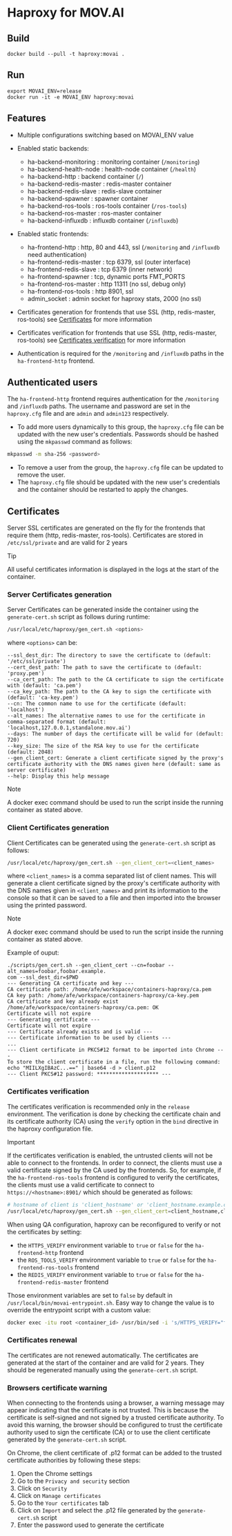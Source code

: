 # Haproxy for MOV.AI

## Build

    docker build --pull -t haproxy:movai .

## Run

    export MOVAI_ENV=release
    docker run -it -e MOVAI_ENV haproxy:movai

## Features
- Multiple configurations switching based on MOVAI_ENV value

- Enabled static backends:
    - ha-backend-monitoring : monitoring container (`/monitoring`)
    - ha-backend-health-node : health-node container (`/health`)
    - ha-backend-http : backend container (`/`)
    - ha-backend-redis-master : redis-master container
    - ha-backend-redis-slave : redis-slave container
    - ha-backend-spawner : spawner container
    - ha-backend-ros-tools : ros-tools container (`/ros-tools`)
    - ha-backend-ros-master : ros-master container
    - ha-backend-influxdb : influxdb container (`/influxdb`)


- Enabled static frontends:
  - ha-frontend-http : http, 80 and 443, ssl (`/monitoring` and `/influxdb` need authentication)
  - ha-frontend-redis-master : tcp 6379, ssl (outer interface)
  - ha-frontend-redis-slave : tcp 6379 (inner network)
  - ha-frontend-spawner : tcp, dynamic ports FMT_PORTS
  - ha-frontend-ros-master : http 11311 (no ssl, debug only)
  - ha-frontend-ros-tools : http 8901, ssl
  - admin_socket : admin socket for haproxy stats, 2000 (no ssl)


- Certificates generation for frontends that use SSL (http, redis-master, ros-tools) see [Certificates](#certificates) for more information

- Certificates verification for frontends that use SSL (http, redis-master, ros-tools) see [Certificates verification](#certificates-verification) for more information

- Authentication is required for the `/monitoring` and `/influxdb` paths in the `ha-frontend-http` frontend.


## Authenticated users

The `ha-frontend-http` frontend requires authentication for the `/monitoring` and `/influxdb` paths.
The username and password are set in the `haproxy.cfg` file and are `admin` and `admin123` respectively.

- To add more users dynamically to this group, the `haproxy.cfg` file can be updated with the new user's credentials.
  Passwords should be hashed using the `mkpasswd` command as follows:

```bash
mkpasswd -m sha-256 <password>
```

- To remove a user from the group, the `haproxy.cfg` file can be updated to remove the user.
- The `haproxy.cfg` file should be updated with the new user's credentials and the container should be restarted to apply the changes.

## Certificates

Server SSL certificates are generated on the fly for the frontends that require them (http, redis-master, ros-tools).
Certificates are stored in `/etc/ssl/private` and are valid for 2 years

> [!TIP]
> All useful certificates information is displayed in the logs at the start of the container.

### Server Certificates generation
Server Certificates can be generated inside the container using the `generate-cert.sh` script as follows during runtime:

```bash
/usr/local/etc/haproxy/gen_cert.sh <options>
```
where `<options>` can be:
```
--ssl_dest_dir: The directory to save the certificate to (default: '/etc/ssl/private')
--cert_dest_path: The path to save the certificate to (default: 'proxy.pem')
--ca_cert_path: The path to the CA certificate to sign the certificate with (default: 'ca.pem')
--ca_key_path: The path to the CA key to sign the certificate with (default: 'ca-key.pem')
--cn: The common name to use for the certificate (default: 'localhost')
--alt_names: The alternative names to use for the certificate in comma-separated format (default: 'localhost,127.0.0.1,standalone.mov.ai')
--days: The number of days the certificate will be valid for (default: 720)
--key_size: The size of the RSA key to use for the certificate (default: 2048)
--gen_client_cert: Generate a client certificate signed by the proxy's certificate authority with the DNS names given here (default: same as server certificate)
--help: Display this help message
```

> [!NOTE]
> A docker exec command should be used to run the script inside the running container as stated above.

### Client Certificates generation

Client Certificates can be generated using the `generate-cert.sh` script as follows:

```bash
/usr/local/etc/haproxy/gen_cert.sh --gen_client_cert=<client_names>
```
where `<client_names>` is a comma separated list of client names.
This will generate a client certificate signed by the proxy's certificate authority with the DNS names given in `<client_names>` and print its information to the console so that it can be saved to a file and then imported into the browser using the printed password.

> [!NOTE]
> A docker exec command should be used to run the script inside the running container as stated above.

Example of ouput:
```
./scripts/gen_cert.sh --gen_client_cert --cn=foobar --alt_names=foobar,foobar.example.
com --ssl_dest_dir=$PWD
--- Generating CA certificate and key ---
CA certificate path: /home/afe/workspace/containers-haproxy/ca.pem
CA key path: /home/afe/workspace/containers-haproxy/ca-key.pem
CA certificate and key already exist
/home/afe/workspace/containers-haproxy/ca.pem: OK
Certificate will not expire
--- Generating certificate ---
Certificate will not expire
--- Certificate already exists and is valid ---
--- Certificate information to be used by clients ---
...
--- Client certificate in PKCS#12 format to be imported into Chrome ---
To store the client certificate in a file, run the following command:
echo "MIILXgIBAzC...==" | base64 -d > client.p12
--- Client PKCS#12 password: ******************** ---
```

### Certificates verification

The certificates verification is recommended only in the `release` environment.
The verification is done by checking the certificate chain and its certificate authority (CA) using the `verify` option in the `bind` directive in the haproxy configuration file.

> [!IMPORTANT]
> If the certificates verification is enabled, the untrusted clients will not be able to connect to the frontends.
> In order to connect, the clients must use a valid certificate signed by the CA used by the frontends.
> So, for example, if the `ha-frontend-ros-tools` frontend is configured to verify the certificates, the clients must use a valid certificate to connect to `https://<hostname>:8901/` which should be generated as follows:
> ```bash
> # hostname of client is 'client_hostname' or 'client_hostname.example.com'
> /usr/local/etc/haproxy/gen_cert.sh --gen_client_cert=client_hostname,client_hostname.example.com
> ```

When using QA configuration, haproxy can be reconfigured to verify or not the certificates by setting:
- the `HTTPS_VERIFY` environment variable to `true` or `false` for the `ha-frontend-http` frontend
- the `ROS_TOOLS_VERIFY` environment variable to `true` or `false` for the `ha-frontend-ros-tools` frontend
- the `REDIS_VERIFY` environment variable to `true` or `false` for the `ha-frontend-redis-master` frontend

Those environment variables are set to `false` by default in `/usr/local/bin/movai-entrypoint.sh`.
Easy way to change the value is to override the entrypoint script with a custom value:
```bash
docker exec -itu root <container_id> /usr/bin/sed -i 's/HTTPS_VERIFY="false"/HTTPS_VERIFY="true"/' /usr/local/bin/movai-entrypoint.sh
```

### Certificates renewal

The certificates are not renewed automatically. The certificates are generated at the start of the container and are valid for 2 years.
They should be regenerated manually using the `generate-cert.sh` script.

### Browsers certificate warning

When connecting to the frontends using a browser, a warning message may appear indicating that the certificate is not trusted.
This is because the certificate is self-signed and not signed by a trusted certificate authority.
To avoid this warning, the browser should be configured to trust the certificate authority used to sign the certificate (CA) or to use the client certificate generated by the `generate-cert.sh` script.

On Chrome, the client certificate of .p12 format can be added to the trusted certificate authorities by following these steps:
1. Open the Chrome settings
2. Go to the `Privacy and security` section
3. Click on `Security`
4. Click on `Manage certificates`
5. Go to the `Your certificates` tab
6. Click on `Import` and select the .p12 file generated by the `generate-cert.sh` script
7. Enter the password used to generate the certificate
